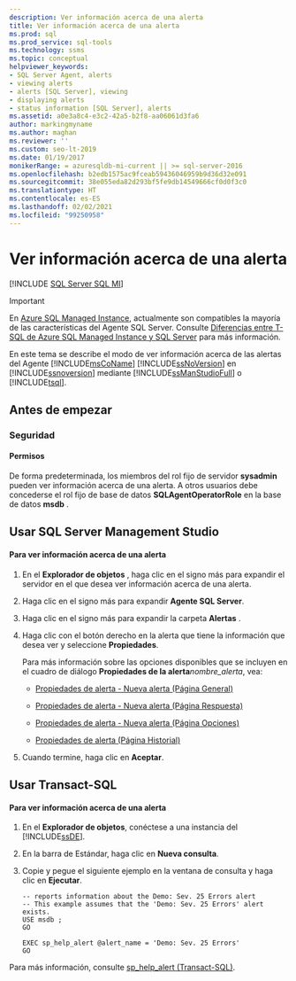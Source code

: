 ```yaml
---
description: Ver información acerca de una alerta
title: Ver información acerca de una alerta
ms.prod: sql
ms.prod_service: sql-tools
ms.technology: ssms
ms.topic: conceptual
helpviewer_keywords:
- SQL Server Agent, alerts
- viewing alerts
- alerts [SQL Server], viewing
- displaying alerts
- status information [SQL Server], alerts
ms.assetid: a0e3a8c4-e3c2-42a5-b2f8-aa06061d3fa6
author: markingmyname
ms.author: maghan
ms.reviewer: ''
ms.custom: seo-lt-2019
ms.date: 01/19/2017
monikerRange: = azuresqldb-mi-current || >= sql-server-2016
ms.openlocfilehash: b2edb1575ac9fceab59436046959b9d36d32e091
ms.sourcegitcommit: 38e055eda82d293bf5fe9db14549666cf0d0f3c0
ms.translationtype: HT
ms.contentlocale: es-ES
ms.lasthandoff: 02/02/2021
ms.locfileid: "99250958"
---
```

# <a name="view-information-about-an-alert"></a>Ver información acerca de una alerta

[!INCLUDE [SQL Server SQL MI](../../includes/applies-to-version/sql-asdbmi.md)]

> [!IMPORTANT]  
> En [Azure SQL Managed Instance](/azure/sql-database/sql-database-managed-instance), actualmente son compatibles la mayoría de las características del Agente SQL Server. Consulte [Diferencias entre T-SQL de Azure SQL Managed Instance y SQL Server](/azure/sql-database/sql-database-managed-instance-transact-sql-information#sql-server-agent) para más información.

En este tema se describe el modo de ver información acerca de las alertas del Agente [!INCLUDE[msCoName](../../includes/msconame_md.md)] [!INCLUDE[ssNoVersion](../../includes/ssnoversion-md.md)] en [!INCLUDE[ssnoversion](../../includes/ssnoversion-md.md)] mediante [!INCLUDE[ssManStudioFull](../../includes/ssmanstudiofull-md.md)] o [!INCLUDE[tsql](../../includes/tsql-md.md)].  
  
## <a name="before-you-begin"></a><a name="BeforeYouBegin"></a>Antes de empezar  
  
### <a name="security"></a><a name="Security"></a>Seguridad  
  
#### <a name="permissions"></a><a name="Permissions"></a>Permisos  
De forma predeterminada, los miembros del rol fijo de servidor **sysadmin** pueden ver información acerca de una alerta. A otros usuarios debe concederse el rol fijo de base de datos **SQLAgentOperatorRole** en la base de datos **msdb** .  
  
## <a name="using-sql-server-management-studio"></a><a name="SSMSProcedure"></a>Usar SQL Server Management Studio  
  
#### <a name="to-view-information-about-an-alert"></a>Para ver información acerca de una alerta  
  
1.  En el **Explorador de objetos** , haga clic en el signo más para expandir el servidor en el que desea ver información acerca de una alerta.  
  
2.  Haga clic en el signo más para expandir **Agente SQL Server**.  
  
3.  Haga clic en el signo más para expandir la carpeta **Alertas** .  
  
4.  Haga clic con el botón derecho en la alerta que tiene la información que desea ver y seleccione **Propiedades**.  
  
    Para más información sobre las opciones disponibles que se incluyen en el cuadro de diálogo **Propiedades de la alerta**_nombre\_alerta_, vea:  
  
    -   [Propiedades de alerta - Nueva alerta &#40;Página General&#41;](../../ssms/agent/alert-properties-new-alert-general-page.md)  
  
    -   [Propiedades de alerta - Nueva alerta &#40;Página Respuesta&#41;](../../ssms/agent/alert-properties-new-alert-response-page.md)  
  
    -   [Propiedades de alerta - Nueva alerta &#40;Página Opciones&#41;](../../ssms/agent/alert-properties-new-alert-options-page.md)  
  
    -   [Propiedades de alerta &#40;Página Historial&#41;](../../ssms/agent/alert-properties-history-page.md)  
  
5.  Cuando termine, haga clic en **Aceptar**.  
  
## <a name="using-transact-sql"></a><a name="TsqlProcedure"></a>Usar Transact-SQL  
  
#### <a name="to-view-information-about-an-alert"></a>Para ver información acerca de una alerta  
  
1.  En el **Explorador de objetos**, conéctese a una instancia del [!INCLUDE[ssDE](../../includes/ssde_md.md)].  
  
2.  En la barra de Estándar, haga clic en **Nueva consulta**.  
  
3.  Copie y pegue el siguiente ejemplo en la ventana de consulta y haga clic en **Ejecutar**.  
  
    ```  
    -- reports information about the Demo: Sev. 25 Errors alert  
    -- This example assumes that the 'Demo: Sev. 25 Errors' alert exists.  
    USE msdb ;  
    GO  
  
    EXEC sp_help_alert @alert_name = 'Demo: Sev. 25 Errors'  
    GO  
    ```  
  
Para más información, consulte [sp_help_alert (Transact-SQL)](../../relational-databases/system-stored-procedures/sp-help-alert-transact-sql.md).  
